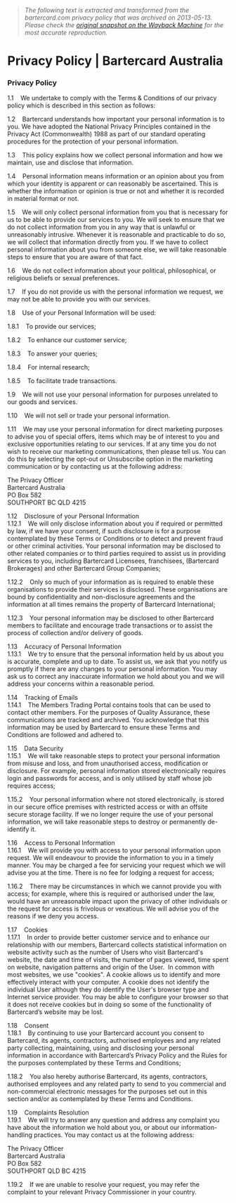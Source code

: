 > *The following text is extracted and transformed from the bartercard.com privacy policy that was archived on 2013-05-13. Please check the [original snapshot on the Wayback Machine](https://web.archive.org/web/20130513101330id_/http%3A//bartercard.com.au/About/Privacy.html) for the most accurate reproduction.*

# Privacy Policy | Bartercard Australia

###  **Privacy Policy**

1.1    We undertake to comply with the Terms & Conditions of our privacy policy which is described in this section as follows: 

1.2    Bartercard understands how important your personal information is to you. We have adopted the National Privacy Principles contained in the Privacy Act (Commonwealth) 1988 as part of our standard operating procedures for the protection of your personal information.

1.3    This policy explains how we collect personal information and how we maintain, use and disclose that information.

1.4    Personal information means information or an opinion about you from which your identity is apparent or can reasonably be ascertained. This is whether the information or opinion is true or not and whether it is recorded in material format or not.

1.5    We will only collect personal information from you that is necessary for us to be able to provide our services to you. We will seek to ensure that we do not collect information from you in any way that is unlawful or unreasonably intrusive. Whenever it is reasonable and practicable to do so, we will collect that information directly from you. If we have to collect personal information about you from someone else, we will take reasonable steps to ensure that you are aware of that fact.

1.6    We do not collect information about your political, philosophical, or religious beliefs or sexual preferences.

1.7    If you do not provide us with the personal information we request, we may not be able to provide you with our services.

1.8    Use of your Personal Information will be used:

1.8.1    To provide our services;

1.8.2    To enhance our customer service;

1.8.3    To answer your queries;

1.8.4    For internal research;

1.8.5    To facilitate trade transactions.

1.9    We will not use your personal information for purposes unrelated to our goods and services.

1.10    We will not sell or trade your personal information.

1.11    We may use your personal information for direct marketing purposes to advise you of special offers, items which may be of interest to you and exclusive opportunities relating to our services. If at any time you do not wish to receive our marketing communications, then please tell us. You can do this by selecting the opt-out or Unsubscribe option in the marketing communication or by contacting us at the following address:

The Privacy Officer  
Bartercard Australia  
PO Box 582  
SOUTHPORT BC QLD 4215

1.12    Disclosure of your Personal Information  
1.12.1    We will only disclose information about you if required or permitted by law, if we have your consent, if such disclosure is for a purpose contemplated by these Terms or Conditions or to detect and prevent fraud or other criminal activities. Your personal information may be disclosed to other related companies or to third parties required to assist us in providing services to you, including Bartercard Licensees, franchisees, (Bartercard Brokerages) and other Bartercard Group Companies;

1.12.2    Only so much of your information as is required to enable these organisations to provide their services is disclosed. These organisations are bound by confidentiality and non-disclosure agreements and the information at all times remains the property of Bartercard International;

1.12.3    Your personal information may be disclosed to other Bartercard members to facilitate and encourage trade transactions or to assist the process of collection and/or delivery of goods.

1.13    Accuracy of Personal Information  
1.13.1    We try to ensure that the personal information held by us about you is accurate, complete and up to date. To assist us, we ask that you notify us promptly if there are any changes to your personal information. You may ask us to correct any inaccurate information we hold about you and we will address your concerns within a reasonable period.

1.14    Tracking of Emails  
1.14.1    The Members Trading Portal contains tools that can be used to contact other members. For the purposes of Quality Assurance, these communications are tracked and archived. You acknowledge that this information may be used by Bartercard to ensure these Terms and Conditions are followed and adhered to.

1.15    Data Security  
1.15.1    We will take reasonable steps to protect your personal information from misuse and loss, and from unauthorised access, modification or disclosure. For example, personal information stored electronically requires login and passwords for access, and is only utilised by staff whose job requires access;

1.15.2    Your personal information where not stored electronically, is stored in our secure office premises with restricted access or with an offsite secure storage facility. If we no longer require the use of your personal information, we will take reasonable steps to destroy or permanently de-identify it.

1.16    Access to Personal Information  
1.16.1    We will provide you with access to your personal information upon request. We will endeavour to provide the information to you in a timely manner. You may be charged a fee for servicing your request which we will advise you at the time. There is no fee for lodging a request for access;

1.16.2    There may be circumstances in which we cannot provide you with access; for example, where this is required or authorised under the law, would have an unreasonable impact upon the privacy of other individuals or the request for access is frivolous or vexatious. We will advise you of the reasons if we deny you access.

1.17    Cookies  
1.17.1    In order to provide better customer service and to enhance our relationship with our members, Bartercard collects statistical information on website activity such as the number of Users who visit Bartercard's website, the date and time of visits, the number of pages viewed, time spent on website, navigation patterns and origin of the User.  In common with most websites, we use "cookies". A cookie allows us to identify and more effectively interact with your computer. A cookie does not identify the individual User although they do identify the User's browser type and Internet service provider. You may be able to configure your browser so that it does not receive cookies but in doing so some of the functionality of Bartercard’s website may be lost.

1.18    Consent  
1.18.1    By continuing to use your Bartercard account you consent to Bartercard, its agents, contractors, authorised employees and any related party collecting, maintaining, using and disclosing your personal information in accordance with Bartercard’s Privacy Policy and the Rules for the purposes contemplated by these Terms and Conditions;

1.18.2    You also hereby authorise Bartercard, its agents, contractors, authorised employees and any related party to send to you commercial and non-commercial electronic messages for the purposes set out in this section and/or as contemplated by these Terms and Conditions.

1.19    Complaints Resolution  
1.19.1    We will try to answer any question and address any complaint you have about the information we hold about you, or about our information-handling practices. You may contact us at the following address:

The Privacy Officer  
Bartercard Australia  
PO Box 582  
SOUTHPORT QLD BC 4215

1.19.2    If we are unable to resolve your request, you may refer the complaint to your relevant Privacy Commissioner in your country.
